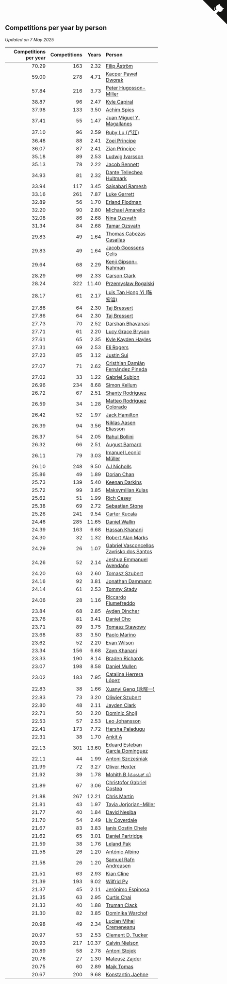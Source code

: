 ## Competitions per year by person

*Updated on  7 May 2025*

| Competitions per year | Competitions | Years | Person |
| ---: | ---: | ---: | :--- |
| 70.29 | 163 | 2.32 | [Filip Åström](https://www.worldcubeassociation.org/persons/2023ASTR01) |
| 59.00 | 278 | 4.71 | [Kacper Paweł Dworak](https://www.worldcubeassociation.org/persons/2020DWOR01) |
| 57.84 | 216 | 3.73 | [Peter Hugosson-Miller](https://www.worldcubeassociation.org/persons/2021HUGO01) |
| 38.87 | 96 | 2.47 | [Kyle Capiral](https://www.worldcubeassociation.org/persons/2022CAPI02) |
| 37.98 | 133 | 3.50 | [Achim Spies](https://www.worldcubeassociation.org/persons/2021SPIE01) |
| 37.41 | 55 | 1.47 | [Juan Miguel Y. Magallanes](https://www.worldcubeassociation.org/persons/2023MAGA09) |
| 37.10 | 96 | 2.59 | [Ruby Lu (卢红)](https://www.worldcubeassociation.org/persons/2022LURU01) |
| 36.48 | 88 | 2.41 | [Zoei Principe](https://www.worldcubeassociation.org/persons/2022PRIN09) |
| 36.07 | 87 | 2.41 | [Zian Principe](https://www.worldcubeassociation.org/persons/2022PRIN08) |
| 35.18 | 89 | 2.53 | [Ludwig Ivarsson](https://www.worldcubeassociation.org/persons/2022IVAR01) |
| 35.13 | 78 | 2.22 | [Jacob Bennett](https://www.worldcubeassociation.org/persons/2023BENN04) |
| 34.93 | 81 | 2.32 | [Dante Tellechea Hultmark](https://www.worldcubeassociation.org/persons/2023HULT01) |
| 33.94 | 117 | 3.45 | [Saisabari Ramesh](https://www.worldcubeassociation.org/persons/2021RAME01) |
| 33.16 | 261 | 7.87 | [Luke Garrett](https://www.worldcubeassociation.org/persons/2017GARR05) |
| 32.89 | 56 | 1.70 | [Erland Flodman](https://www.worldcubeassociation.org/persons/2023FLOD01) |
| 32.20 | 90 | 2.80 | [Michael Amarello](https://www.worldcubeassociation.org/persons/2022AMAR09) |
| 32.08 | 86 | 2.68 | [Nina Ozsvath](https://www.worldcubeassociation.org/persons/2022OZSV03) |
| 31.34 | 84 | 2.68 | [Tamar Ozsvath](https://www.worldcubeassociation.org/persons/2022OZSV04) |
| 29.83 | 49 | 1.64 | [Thomas Cabezas Casallas](https://www.worldcubeassociation.org/persons/2023CASA08) |
| 29.83 | 49 | 1.64 | [Jacob Goossens Celis](https://www.worldcubeassociation.org/persons/2023CELI06) |
| 29.64 | 68 | 2.29 | [Kenji Gipson-Nahman](https://www.worldcubeassociation.org/persons/2023GIPS01) |
| 28.29 | 66 | 2.33 | [Carson Clark](https://www.worldcubeassociation.org/persons/2023CLAR02) |
| 28.24 | 322 | 11.40 | [Przemysław Rogalski](https://www.worldcubeassociation.org/persons/2013ROGA02) |
| 28.17 | 61 | 2.17 | [Luis Tan Hong Yi (陈宏溢)](https://www.worldcubeassociation.org/persons/2023YILU01) |
| 27.86 | 64 | 2.30 | [Taj Bressert](https://www.worldcubeassociation.org/persons/2023BRES01) |
| 27.86 | 64 | 2.30 | [Taj Bressert](https://www.worldcubeassociation.org/persons/2023BRES01) |
| 27.73 | 70 | 2.52 | [Darshan Bhavanasi](https://www.worldcubeassociation.org/persons/2022BHAV01) |
| 27.71 | 61 | 2.20 | [Lucy Grace Bryson](https://www.worldcubeassociation.org/persons/2023BRYS01) |
| 27.61 | 65 | 2.35 | [Kyle Kayden Hayles](https://www.worldcubeassociation.org/persons/2022HAYL02) |
| 27.31 | 69 | 2.53 | [Eli Rogers](https://www.worldcubeassociation.org/persons/2022ROGE05) |
| 27.23 | 85 | 3.12 | [Justin Sui](https://www.worldcubeassociation.org/persons/2022SUIJ01) |
| 27.07 | 71 | 2.62 | [Cristhian Damián Fernández Pineda](https://www.worldcubeassociation.org/persons/2022PINE05) |
| 27.02 | 33 | 1.22 | [Gabriel Subion](https://www.worldcubeassociation.org/persons/2024SUBI01) |
| 26.96 | 234 | 8.68 | [Simon Kellum](https://www.worldcubeassociation.org/persons/2016KELL12) |
| 26.72 | 67 | 2.51 | [Shanty Rodríguez](https://www.worldcubeassociation.org/persons/2022CUBI01) |
| 26.59 | 34 | 1.28 | [Matteo Rodríguez Colorado](https://www.worldcubeassociation.org/persons/2024COLO04) |
| 26.42 | 52 | 1.97 | [Jack Hamilton](https://www.worldcubeassociation.org/persons/2023HAMI08) |
| 26.39 | 94 | 3.56 | [Niklas Aasen Eliasson](https://www.worldcubeassociation.org/persons/2021ELIA01) |
| 26.37 | 54 | 2.05 | [Rahul Bollini](https://www.worldcubeassociation.org/persons/2023BOLL01) |
| 26.32 | 66 | 2.51 | [August Barnard](https://www.worldcubeassociation.org/persons/2022BARN21) |
| 26.11 | 79 | 3.03 | [Imanuel Leonid Müller](https://www.worldcubeassociation.org/persons/2022MULL02) |
| 26.10 | 248 | 9.50 | [AJ Nicholls](https://www.worldcubeassociation.org/persons/2015NICH04) |
| 25.86 | 49 | 1.89 | [Dorian Chan](https://www.worldcubeassociation.org/persons/2023DORI01) |
| 25.73 | 139 | 5.40 | [Keenan Darkins](https://www.worldcubeassociation.org/persons/2019DARK02) |
| 25.72 | 99 | 3.85 | [Maksymilian Kulas](https://www.worldcubeassociation.org/persons/2021KULA02) |
| 25.62 | 51 | 1.99 | [Rich Casey](https://www.worldcubeassociation.org/persons/2023CASE06) |
| 25.38 | 69 | 2.72 | [Sebastian Stone](https://www.worldcubeassociation.org/persons/2022STON09) |
| 25.26 | 241 | 9.54 | [Carter Kucala](https://www.worldcubeassociation.org/persons/2015KUCA01) |
| 24.46 | 285 | 11.65 | [Daniel Wallin](https://www.worldcubeassociation.org/persons/2013WALL03) |
| 24.39 | 163 | 6.68 | [Hassan Khanani](https://www.worldcubeassociation.org/persons/2018KHAN26) |
| 24.30 | 32 | 1.32 | [Robert Alan Marks](https://www.worldcubeassociation.org/persons/2024MARK03) |
| 24.29 | 26 | 1.07 | [Gabriel Vasconcellos Zavrisko dos Santos](https://www.worldcubeassociation.org/persons/2024SANT39) |
| 24.26 | 52 | 2.14 | [Jeshua Emmanuel Avendaño](https://www.worldcubeassociation.org/persons/2023AVEN01) |
| 24.20 | 63 | 2.60 | [Tomasz Szubert](https://www.worldcubeassociation.org/persons/2022SZUB02) |
| 24.16 | 92 | 3.81 | [Jonathan Dammann](https://www.worldcubeassociation.org/persons/2021DAMM01) |
| 24.14 | 61 | 2.53 | [Tommy Stady](https://www.worldcubeassociation.org/persons/2022STAD01) |
| 24.06 | 28 | 1.16 | [Riccardo Fiumefreddo](https://www.worldcubeassociation.org/persons/2024RICC01) |
| 23.84 | 68 | 2.85 | [Ayden Dincher](https://www.worldcubeassociation.org/persons/2022DINC01) |
| 23.76 | 81 | 3.41 | [Daniel Cho](https://www.worldcubeassociation.org/persons/2021CHOD01) |
| 23.71 | 89 | 3.75 | [Tomasz Stawowy](https://www.worldcubeassociation.org/persons/2021STAW01) |
| 23.68 | 83 | 3.50 | [Paolo Marino](https://www.worldcubeassociation.org/persons/2021MARI04) |
| 23.62 | 52 | 2.20 | [Evan Wilson](https://www.worldcubeassociation.org/persons/2023WILS11) |
| 23.34 | 156 | 6.68 | [Zayn Khanani](https://www.worldcubeassociation.org/persons/2018KHAN28) |
| 23.33 | 190 | 8.14 | [Braden Richards](https://www.worldcubeassociation.org/persons/2017RICH02) |
| 23.07 | 198 | 8.58 | [Daniel Mullen](https://www.worldcubeassociation.org/persons/2016MULL04) |
| 23.02 | 183 | 7.95 | [Catalina Herrera López](https://www.worldcubeassociation.org/persons/2017LOPE31) |
| 22.83 | 38 | 1.66 | [Xuanyi Geng (耿暄一)](https://www.worldcubeassociation.org/persons/2023GENG02) |
| 22.83 | 73 | 3.20 | [Oliwier Szubert](https://www.worldcubeassociation.org/persons/2022SZUB01) |
| 22.80 | 48 | 2.11 | [Jayden Clark](https://www.worldcubeassociation.org/persons/2023CLAR13) |
| 22.71 | 50 | 2.20 | [Dominic Shoji](https://www.worldcubeassociation.org/persons/2023SHOJ01) |
| 22.53 | 57 | 2.53 | [Leo Johansson](https://www.worldcubeassociation.org/persons/2022JOHA08) |
| 22.41 | 173 | 7.72 | [Harsha Paladugu](https://www.worldcubeassociation.org/persons/2017PALA08) |
| 22.31 | 38 | 1.70 | [Ankit A](https://www.worldcubeassociation.org/persons/2023AANK01) |
| 22.13 | 301 | 13.60 | [Eduard Esteban García Domínguez](https://www.worldcubeassociation.org/persons/2011EDUA01) |
| 22.11 | 44 | 1.99 | [Antoni Szcześniak](https://www.worldcubeassociation.org/persons/2023SZCZ04) |
| 21.99 | 72 | 3.27 | [Oliver Hexter](https://www.worldcubeassociation.org/persons/2022HEXT01) |
| 21.92 | 39 | 1.78 | [Mohith B (ಮೋಹಿತ್ ಬಿ)](https://www.worldcubeassociation.org/persons/2023BMOH01) |
| 21.89 | 67 | 3.06 | [Christofor Gabriel Costea](https://www.worldcubeassociation.org/persons/2022COST03) |
| 21.88 | 267 | 12.21 | [Chris Martin](https://www.worldcubeassociation.org/persons/2013MART03) |
| 21.81 | 43 | 1.97 | [Tavia Jorjorian-Miller](https://www.worldcubeassociation.org/persons/2023JORJ01) |
| 21.77 | 40 | 1.84 | [David Nesiba](https://www.worldcubeassociation.org/persons/2023NESI01) |
| 21.70 | 54 | 2.49 | [Liv Coverdale](https://www.worldcubeassociation.org/persons/2022COVE02) |
| 21.67 | 83 | 3.83 | [Ianis Costin Chele](https://www.worldcubeassociation.org/persons/2021CHEL01) |
| 21.62 | 65 | 3.01 | [Daniel Partridge](https://www.worldcubeassociation.org/persons/2022PART02) |
| 21.59 | 38 | 1.76 | [Leland Pak](https://www.worldcubeassociation.org/persons/2023PAKL02) |
| 21.58 | 26 | 1.20 | [António Albino](https://www.worldcubeassociation.org/persons/2024ALBI01) |
| 21.58 | 26 | 1.20 | [Samuel Rafn Andreasen](https://www.worldcubeassociation.org/persons/2024ANDR09) |
| 21.51 | 63 | 2.93 | [Kian Cline](https://www.worldcubeassociation.org/persons/2022CLIN01) |
| 21.39 | 193 | 9.02 | [Wilfrid Py](https://www.worldcubeassociation.org/persons/2016PYWI01) |
| 21.37 | 45 | 2.11 | [Jerónimo Espinosa](https://www.worldcubeassociation.org/persons/2023ESPI07) |
| 21.35 | 63 | 2.95 | [Curtis Chai](https://www.worldcubeassociation.org/persons/2022CHAI02) |
| 21.33 | 40 | 1.88 | [Truman Clack](https://www.worldcubeassociation.org/persons/2023CLAC02) |
| 21.30 | 82 | 3.85 | [Dominika Warchoł](https://www.worldcubeassociation.org/persons/2021WARC01) |
| 20.98 | 49 | 2.34 | [Lucian Mihai Cremeneanu](https://www.worldcubeassociation.org/persons/2023CREM01) |
| 20.97 | 53 | 2.53 | [Clement D. Tucker](https://www.worldcubeassociation.org/persons/2022TUCK09) |
| 20.93 | 217 | 10.37 | [Calvin Nielson](https://www.worldcubeassociation.org/persons/2014NIEL03) |
| 20.89 | 58 | 2.78 | [Antoni Stojek](https://www.worldcubeassociation.org/persons/2022STOJ03) |
| 20.76 | 27 | 1.30 | [Mateusz Zajder](https://www.worldcubeassociation.org/persons/2024ZAJD01) |
| 20.75 | 60 | 2.89 | [Majk Tomas](https://www.worldcubeassociation.org/persons/2022TOMA05) |
| 20.67 | 200 | 9.68 | [Konstantin Jaehne](https://www.worldcubeassociation.org/persons/2015JAEH01) |


<a href="https://github.com/jonatanklosko/wca_statistics" class="github-corner" aria-label="View source on Github"><svg width="80" height="80" viewBox="0 0 250 250" style="fill:#151513; color:#fff; position: absolute; top: 0; border: 0; right: 0;" aria-hidden="true"><path d="M0,0 L115,115 L130,115 L142,142 L250,250 L250,0 Z"></path><path d="M128.3,109.0 C113.8,99.7 119.0,89.6 119.0,89.6 C122.0,82.7 120.5,78.6 120.5,78.6 C119.2,72.0 123.4,76.3 123.4,76.3 C127.3,80.9 125.5,87.3 125.5,87.3 C122.9,97.6 130.6,101.9 134.4,103.2" fill="currentColor" style="transform-origin: 130px 106px;" class="octo-arm"></path><path d="M115.0,115.0 C114.9,115.1 118.7,116.5 119.8,115.4 L133.7,101.6 C136.9,99.2 139.9,98.4 142.2,98.6 C133.8,88.0 127.5,74.4 143.8,58.0 C148.5,53.4 154.0,51.2 159.7,51.0 C160.3,49.4 163.2,43.6 171.4,40.1 C171.4,40.1 176.1,42.5 178.8,56.2 C183.1,58.6 187.2,61.8 190.9,65.4 C194.5,69.0 197.7,73.2 200.1,77.6 C213.8,80.2 216.3,84.9 216.3,84.9 C212.7,93.1 206.9,96.0 205.4,96.6 C205.1,102.4 203.0,107.8 198.3,112.5 C181.9,128.9 168.3,122.5 157.7,114.1 C157.9,116.9 156.7,120.9 152.7,124.9 L141.0,136.5 C139.8,137.7 141.6,141.9 141.8,141.8 Z" fill="currentColor" class="octo-body"></path></svg></a><style>.github-corner:hover .octo-arm{animation:octocat-wave 560ms ease-in-out}@keyframes octocat-wave{0%,100%{transform:rotate(0)}20%,60%{transform:rotate(-25deg)}40%,80%{transform:rotate(10deg)}}@media (max-width:500px){.github-corner:hover .octo-arm{animation:none}.github-corner .octo-arm{animation:octocat-wave 560ms ease-in-out}}</style>
